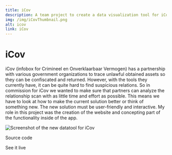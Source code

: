 ```yaml
---
title: iCov
description: A team project to create a data visualization tool for iCov to find and trace unlawful obtained assets so they can be confiscated and returned.
img: /img/iCovThumbnail.png
alt: icov
link: iCov
---
```


# iCov

iCov (infobox for Crimineel en Onverklaarbaar Vermogen) has a partnership with various government organizations to trace unlawful obtained assets so they can be confiscated and returned. However, with the tools they currently have, it can be quite hard to find suspicious relations.
So in commission for iCov we wanted to make sure that partners can analyze the relationship scan with as little time and effort as possible. This means we have to look at how to make the current solution better or think of something new. The new solution must be user-friendly and interactive.
My role in this project was the creation of the website and concepting part of the functionality inside of the app.

![Screenshot of the new datatool for iCov](/img/icov/icovApp1.png)

<icon-link href="https://github.com/vuurvos1/icov" target="_blank" icon="github">Source code</icon-link>

<icon-link href="https://icovdev.surge.sh/" target="_blank" icon="launch">See it live</icon-link>
